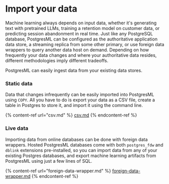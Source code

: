 # Import your data

Machine learning always depends on input data, whether it's generating text with pretrained LLMs, training a retention model on customer data, or predicting session abandonment in real time. Just like any PostgreSQL database, PostgresML can be configured as the authoritative application data store, a streaming replica from some other primary, or use foreign data wrappers to query another data host on demand. Depending on how frequently your data changes and where your authoritative data resides, different methodologies imply different tradeoffs.

PostgresML can easily ingest data from your existing data stores.&#x20;

### Static data

Data that changes infrequently can be easily imported into PostgresML using `COPY`. All you have to do is export your data as a CSV file, create a table in Postgres to store it, and import it using the command line.

{% content-ref url="csv.md" %}
[csv.md](csv.md)
{% endcontent-ref %}

### Live data

Importing data from online databases can be done with foreign data wrappers. Hosted PostgresML databases come with both `postgres_fdw` and `dblink` extensions pre-installed, so you can import data from any of your existing Postgres databases, and export machine learning artifacts from PostgresML using just a few lines of SQL.

{% content-ref url="foreign-data-wrapper.md" %}
[foreign-data-wrapper.md](foreign-data-wrapper.md)
{% endcontent-ref %}

####
